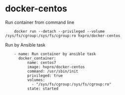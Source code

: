 # docker-centos

Run container from command line
```
    docker run --detach --privileged --volume /sys/fs/cgroup:/sys/fs/cgroup:ro hxpro/docker-centos
```

Run by Ansible task

```
    - name: Run container by ansible task  
      docker_container:
          name: centos7
          image: hxpro/docker-centos
          command: /usr/sbin/init
          privileged: true
          volumes:
            - "/sys/fs/cgroup:/sys/fs/cgroup:ro"
          state: started    
```
